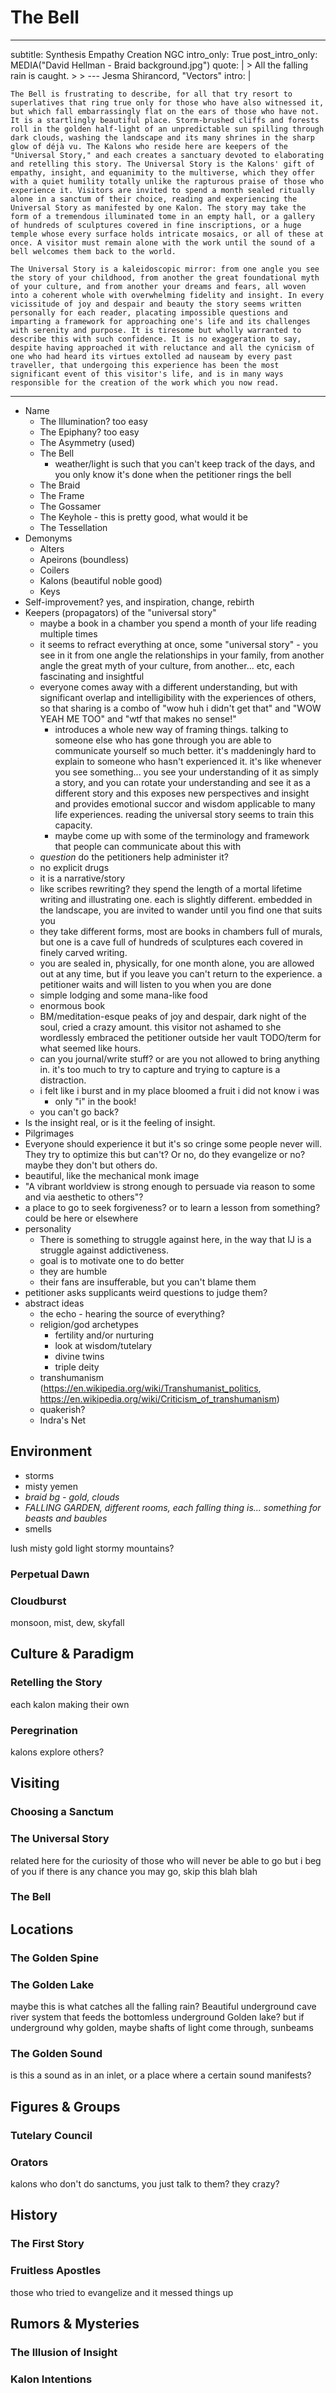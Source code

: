 # The Bell

---
subtitle: Synthesis Empathy Creation NGC
intro_only: True
post_intro_only: MEDIA("David Hellman - Braid background.jpg")
quote: |
    > All the falling rain is caught.
    >
    > <span class="attribution">--- Jesma Shirancord, "Vectors"<span>
intro: |

    The Bell is frustrating to describe, for all that try resort to superlatives that ring true only for those who have also witnessed it, but which fall embarrassingly flat on the ears of those who have not. It is a startlingly beautiful place. Storm-brushed cliffs and forests roll in the golden half-light of an unpredictable sun spilling through dark clouds, washing the landscape and its many shrines in the sharp glow of déjà vu. The Kalons who reside here are keepers of the "Universal Story," and each creates a sanctuary devoted to elaborating and retelling this story. The Universal Story is the Kalons' gift of empathy, insight, and equanimity to the multiverse, which they offer with a quiet humility totally unlike the rapturous praise of those who experience it. Visitors are invited to spend a month sealed ritually alone in a sanctum of their choice, reading and experiencing the Universal Story as manifested by one Kalon. The story may take the form of a tremendous illuminated tome in an empty hall, or a gallery of hundreds of sculptures covered in fine inscriptions, or a huge temple whose every surface holds intricate mosaics, or all of these at once. A visitor must remain alone with the work until the sound of a bell welcomes them back to the world.

    The Universal Story is a kaleidoscopic mirror: from one angle you see the story of your childhood, from another the great foundational myth of your culture, and from another your dreams and fears, all woven into a coherent whole with overwhelming fidelity and insight. In every vicissitude of joy and despair and beauty the story seems written personally for each reader, placating impossible questions and imparting a framework for approaching one's life and its challenges with serenity and purpose. It is tiresome but wholly warranted to describe this with such confidence. It is no exaggeration to say, despite having approached it with reluctance and all the cynicism of one who had heard its virtues extolled ad nauseam by every past traveller, that undergoing this experience has been the most significant event of this visitor's life, and is in many ways responsible for the creation of the work which you now read.
---

<!--

- ahh what if LGD is The Bell and those guys are called Bellkeepers. this could be The Keyhole
- birds' eye what to communicate
	+ wholesome PLYGRNDish?
	+ the pursuit of lasting insight that helps you be a) "better" and b) who you want to be
		* (must not be totally ambivalent about "better", what fruits are used for)
	+ vibrant worldview, non-evangelical
	+ attracts posers, who make far more noise than the source

-->

- Name
	+ The Illumination? too easy
	+ The Epiphany? too easy
	+ The Asymmetry (used)
	+ The Bell
		* weather/light is such that you can't keep track of the days, and you only know it's done when the petitioner rings the bell
	+ The Braid
	+ The Frame
	+ The Gossamer
	+ The Keyhole - this is pretty good, what would it be
	+ The Tessellation
- Demonyms
	+ Alters
	+ Apeirons (boundless)
	+ Coilers
	+ Kalons (beautiful noble good)
	+ Keys
- Self-improvement? yes, and inspiration, change, rebirth
- Keepers (propagators) of the "universal story"
	+ maybe a book in a chamber you spend a month of your life reading multiple times
	+ it seems to refract everything at once, some "universal story" - you see in it from one angle the relationships in your family, from another angle the great myth of your culture, from another... etc, each fascinating and insightful
	+ everyone comes away with a different understanding, but with significant overlap and intelligibility with the experiences of others, so that sharing is a combo of "wow huh i didn't get that" and "WOW YEAH ME TOO" and "wtf that makes no sense!"
		* introduces a whole new way of framing things. talking to someone else who has gone through you are able to communicate yourself so much better. it's maddeningly hard to explain to someone who hasn't experienced it. it's like whenever you see something... you see your understanding of it as simply a story, and you can rotate your understanding and see it as a different story and this exposes new perspectives and insight and provides emotional succor and wisdom applicable to many life experiences. reading the universal story seems to train this capacity.
		* maybe come up with some of the terminology and framework that people can communicate about this with
	+ *question* do the petitioners help administer it?
	+ no explicit drugs
	+ it is a narrative/story
	+ like scribes rewriting? they spend the length of a mortal lifetime writing and illustrating one. each is slightly different. embedded in the landscape, you are invited to wander until you find one that suits you
	+ they take different forms, most are books in chambers full of murals, but one is a cave full of hundreds of sculptures each covered in finely carved writing.
	+ you are sealed in, physically, for one month alone, you are allowed out at any time, but if you leave you can't return to the experience. a petitioner waits and will listen to you when you are done
	+ simple lodging and some mana-like food
	+ enormous book
	+ BM/meditation-esque peaks of joy and despair, dark night of the soul, cried a crazy amount. this visitor not ashamed to she wordlessly embraced the petitioner outside her vault TODO/term for what seemed like hours.
	+ can you journal/write stuff? or are you not allowed to bring anything in. it's too much to try to capture and trying to capture is a distraction.
	+ i felt like i burst and in my place bloomed a fruit i did not know i was
		* only "i" in the book!
	+ you can't go back?
- Is the insight real, or is it the feeling of insight.
- Pilgrimages
- Everyone should experience it but it's so cringe some people never will. They try to optimize this but can't? Or no, do they evangelize or no? maybe they don't but others do.
- beautiful, like the mechanical monk image
- "A vibrant worldview is strong enough to persuade via reason to some and via aesthetic to others"?
- a place to go to seek forgiveness? or to learn a lesson from something? could be here or elsewhere
- personality
	+ There is something to struggle against here, in the way that IJ is a struggle against addictiveness.
	+ goal is to motivate one to do better
	+ they are humble
	+ their fans are insufferable, but you can't blame them
- petitioner asks supplicants weird questions to judge them?
- abstract ideas
	+ the echo - hearing the source of everything?
	+ religion/god archetypes
		* fertility and/or nurturing
		* look at wisdom/tutelary
		* divine twins
		* triple deity
	+ transhumanism (https://en.wikipedia.org/wiki/Transhumanist_politics, https://en.wikipedia.org/wiki/Criticism_of_transhumanism)
	+ quakerish?
	+ Indra's Net

## Environment

- storms
- misty yemen
- *braid bg - gold, clouds*
- *FALLING GARDEN, different rooms, each falling thing is... something for beasts and baubles*
- smells

lush misty gold light stormy mountains?

### Perpetual Dawn

### Cloudburst

monsoon, mist, dew, skyfall

## Culture & Paradigm

### Retelling the Story

each kalon making their own

### Peregrination

kalons explore others?

## Visiting

### Choosing a Sanctum

### The Universal Story

related here for the curiosity of those who will never be able to go but i beg of you if there is any chance you may go, skip this blah blah

### The Bell

## Locations

### The Golden Spine

### The Golden Lake

maybe this is what catches all the falling rain? Beautiful underground cave river system that feeds the bottomless underground Golden lake? but if underground why golden, maybe shafts of light come through, sunbeams

### The Golden Sound

is this a sound as in an inlet, or a place where a certain sound manifests?

## Figures & Groups

### Tutelary Council

### Orators

kalons who don't do sanctums, you just talk to them? they crazy?

<!-- ## Festivals & Traditions -->

## History

### The First Story

### Fruitless Apostles

those who tried to evangelize and it messed things up

## Rumors & Mysteries

### The Illusion of Insight

### Kalon Intentions
